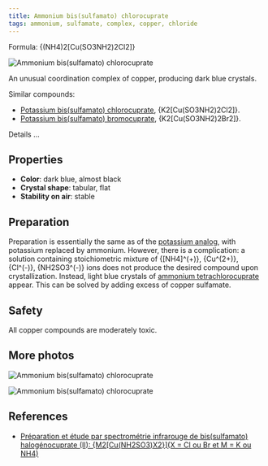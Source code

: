 ```yaml
---
title: Ammonium bis(sulfamato) chlorocuprate
tags: ammonium, sulfamate, complex, copper, chloride
---
```

Formula: {(NH4)2[Cu(SO3NH2)2Cl2]}

![Ammonium bis(sulfamato) chlorocuprate](@root/crystals/images/ammonium-sulfamato-chlorocuprate/dsc06762.jpg)

An unusual coordination complex of copper, producing dark blue crystals.

Similar compounds:
+ [Potassium bis(sulfamato) chlorocuprate](@root/crystals/potassium-sulfamato-chloro-cuprate//), {K2[Cu(SO3NH2)2Cl2]}.
+ [Potassium bis(sulfamato) bromocuprate](@root/crystals/potassium-sulfamato-bromo-cuprate//), {K2[Cu(SO3NH2)2Br2]}.

<span class="cut">Details ...</span>
## Properties
* **Color**: dark blue, almost black
* **Crystal shape**: tabular, flat
* **Stability on air**: stable
## Preparation

Preparation is essentially the same as of the [potassium analog](@root/crystals/potassium-sulfamato-chloro-cuprate//), with potassium replaced by ammonium. However, there is a complication: a solution containing stoichiometric mixture of {[NH4]^(+)}, {Cu^(2+)}, {Cl^(-)}, {NH2SO3^(-)} ions does not produce the desired compound upon crystallization. Instead, light blue crystals of [ammonium tetrachlorocuprate](@root/crystals/ammonium-tetrachlorocuprate//) appear. This can be solved by adding excess of copper sulfamate.

## Safety

All copper compounds are moderately toxic.

## More photos

![Ammonium bis(sulfamato) chlorocuprate](@root/crystals/images/ammonium-sulfamato-chlorocuprate/dsc06758.jpg)


![Ammonium bis(sulfamato) chlorocuprate](@root/crystals/images/ammonium-sulfamato-chlorocuprate/dsc06769.jpg)


## References

* [Préparation et étude par spectrométrie infrarouge de bis(sulfamato) halogénocuprate (II): {M2[Cu(NH2SO3)X2}](X = Cl ou Br et M = K ou NH4)](https://www.sciencedirect.com/science/article/abs/pii/0584853976801730)
